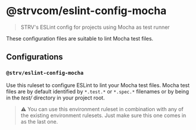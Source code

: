 # @strvcom/eslint-config-mocha

> STRV's ESLint config for projects using Mocha as test runner

These configuration files are suitable to lint Mocha test files.

## Configurations

### `@strv/eslint-config-mocha`

Use this ruleset to configure ESLint to lint your Mocha test files. Mocha test files are by default identified by `*.test.*` or `*.spec.*` filenames or by being in the _test/_ directory in your project root.

> ⚠️ You can use this environment ruleset in combination with any of the existing environment rulesets. Just make sure this one comes in as the last one.
